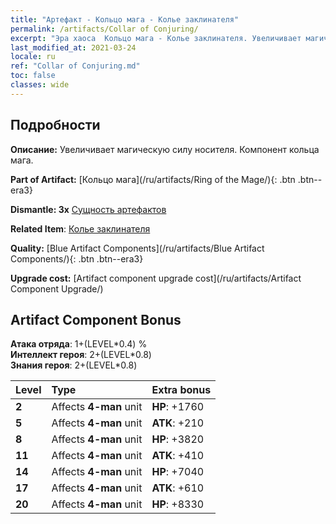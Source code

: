 ```yaml
---
title: "Артефакт - Кольцо мага - Колье заклинателя"
permalink: /artifacts/Collar of Conjuring/
excerpt: "Эра хаоса  Кольцо мага - Колье заклинателя. Увеличивает магическую силу носителя. Компонент кольца мага."
last_modified_at: 2021-03-24
locale: ru
ref: "Collar of Conjuring.md"
toc: false
classes: wide
---
```




## Подробности

 **Описание:** Увеличивает магическую силу носителя. Компонент кольца мага.

 **Part of Artifact:** [Кольцо мага](/ru/artifacts/Ring of the Mage/){: .btn .btn--era3}

 **Dismantle: 3x** [Сущность артефактов](/ru/Items/con_905/)

 **Related Item**: [Колье заклинателя](/ru/Items/art_115/)

 **Quality:** [Blue Artifact Components](/ru/artifacts/Blue Artifact Components/){: .btn .btn--era3}

 **Upgrade cost:** [Artifact component upgrade cost](/ru/artifacts/Artifact Component Upgrade/)

## Artifact Component Bonus

  **Атака отряда**: 1+(LEVEL\*0.4) %<br/>**Интеллект героя**: 2+(LEVEL\*0.8)<br/>**Знания героя**: 2+(LEVEL\*0.8)

  |  Level  | Type |    Extra bonus  | 
  |:--------|:-----|:----------------| 
  | **2** | Affects **4-man** unit | **HP**: +1760 | 
  | **5** | Affects **4-man** unit | **ATK**: +210 | 
  | **8** | Affects **4-man** unit | **HP**: +3820 | 
  | **11** | Affects **4-man** unit | **ATK**: +410 | 
  | **14** | Affects **4-man** unit | **HP**: +7040 | 
  | **17** | Affects **4-man** unit | **ATK**: +610 | 
  | **20** | Affects **4-man** unit | **HP**: +8330 | 
